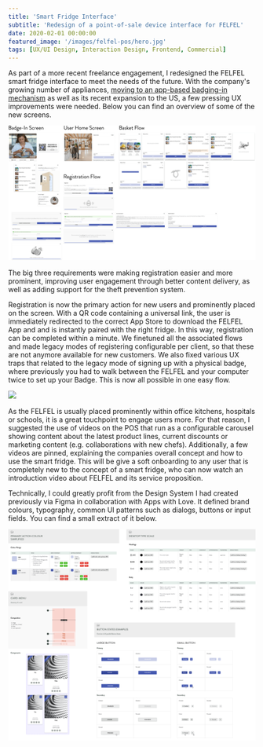 ```yaml
---
title: 'Smart Fridge Interface'
subtitle: 'Redesign of a point-of-sale device interface for FELFEL'
date: 2020-02-01 00:00:00
featured_image: '/images/felfel-pos/hero.jpg'
tags: [UX/UI Design, Interaction Design, Frontend, Commercial]
---
```


As part of a more recent freelance engagement, I redesigned the FELFEL smart fridge interface to meet the needs of the future. With the company's growing number of appliances, [moving to an app-based badging-in mechanism]({{site.url}}/felfel) as well as its recent expansion to the US, a few pressing UX improvements were needed. Below you can find an overview of some of the new screens.

![](/images/felfel-pos/1.png)

The big three requirements were making registration easier and more prominent, improving user engagement through better content delivery, as well as adding support for the theft prevention system.

Registration is now the primary action for new users and prominently placed on the screen. With a QR code containing a universal link, the user is immediately redirected to the correct App Store to download the FELFEL App and and is instantly paired with the right fridge. In this way, registration can be completed within a minute. We finetuned all the associated flows and made legacy modes of registering configurable per client, so that these are not anymore available for new customers. We also fixed various UX traps that related to the legacy mode of signing up with a physical badge, where previously you had to walk between the FELFEL and your computer twice to set up your Badge. This is now all possible in one easy flow.

![](/images/felfel-pos/2.gif)

As the FELFEL is usually placed prominently within office kitchens, hospitals or schools, it is a great touchpoint to engage users more. For that reason, I suggested the use of videos on the POS that run as a configurable carousel showing content about the latest product lines, current discounts or marketing content (e.g. collaborations with new chefs). Additionally, a few videos are pinned, explaining the companies overall concept and how to use the smart fridge. This will be give a soft onboarding to any user that is completely new to the concept of a smart fridge, who can now watch an introduction video about FELFEL and its service proposition.

Technically, I could greatly profit from the Design System I had created previously via Figma in collaboration with Apps with Love. It defined brand colours, typography, common UI patterns such as dialogs, buttons or input fields. You can find a small extract of it below.

![](/images/felfel-pos/3.png)
